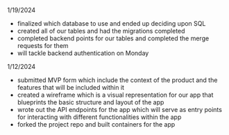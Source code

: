 1/19/2024
- finalized which database to use and ended up deciding upon SQL
- created all of our tables and had the migrations completed
- completed backend points for our tables and completed the merge requests for them
- will tackle backend authentication on Monday

1/12/2024
- submitted MVP form which include the context of the product and the features that will be included within it
- created a wireframe which is a visual representation for our app that blueprints the basic structure and layout of the app
- wrote out the API endpoints for the app which will serve as entry points for interacting with different functionalities within the app
- forked the project repo and built containers for the app

